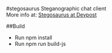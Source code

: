 #stegosaurus
Steganographic chat client
<br />
More info at: [Stegosaurus at Devpost](http://devpost.com/software/stegosaurus?ref_content=existing_user_added_to_software_team&ref_feature=portfolio&ref_medium=email&utm_campaign=software&utm_content=added_to_software_team&utm_medium=email&utm_source=transactional#app-team)

##Build
- Run npm install
- Run npm run build-js

